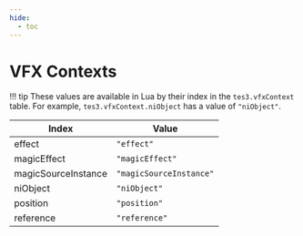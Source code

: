 ```yaml
---
hide:
  - toc
---
```


# VFX Contexts

!!! tip
	These values are available in Lua by their index in the `tes3.vfxContext` table. For example, `tes3.vfxContext.niObject` has a value of `"niObject"`.

Index               | Value
------------------- | -----
effect              | `"effect"`
magicEffect         | `"magicEffect"`
magicSourceInstance | `"magicSourceInstance"`
niObject            | `"niObject"`
position            | `"position"`
reference           | `"reference"`
